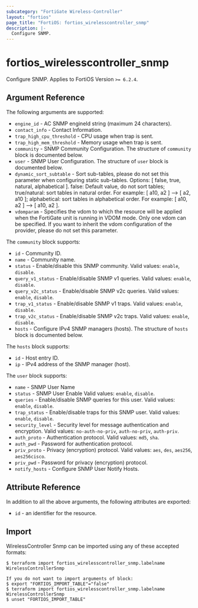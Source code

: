 ```yaml
---
subcategory: "FortiGate Wireless-Controller"
layout: "fortios"
page_title: "FortiOS: fortios_wirelesscontroller_snmp"
description: |-
  Configure SNMP.
---
```


# fortios_wirelesscontroller_snmp
Configure SNMP. Applies to FortiOS Version `>= 6.2.4`.

## Argument Reference

The following arguments are supported:

* `engine_id` - AC SNMP engineId string (maximum 24 characters).
* `contact_info` - Contact Information.
* `trap_high_cpu_threshold` - CPU usage when trap is sent.
* `trap_high_mem_threshold` - Memory usage when trap is sent.
* `community` - SNMP Community Configuration. The structure of `community` block is documented below.
* `user` - SNMP User Configuration. The structure of `user` block is documented below.
* `dynamic_sort_subtable` - Sort sub-tables, please do not set this parameter when configuring static sub-tables. Options: [ false, true, natural, alphabetical ]. false: Default value, do not sort tables; true/natural: sort tables in natural order. For example: [ a10, a2 ] --> [ a2, a10 ]; alphabetical: sort tables in alphabetical order. For example: [ a10, a2 ] --> [ a10, a2 ].
* `vdomparam` - Specifies the vdom to which the resource will be applied when the FortiGate unit is running in VDOM mode. Only one vdom can be specified. If you want to inherit the vdom configuration of the provider, please do not set this parameter.

The `community` block supports:

* `id` - Community ID.
* `name` - Community name.
* `status` - Enable/disable this SNMP community. Valid values: `enable`, `disable`.
* `query_v1_status` - Enable/disable SNMP v1 queries. Valid values: `enable`, `disable`.
* `query_v2c_status` - Enable/disable SNMP v2c queries. Valid values: `enable`, `disable`.
* `trap_v1_status` - Enable/disable SNMP v1 traps. Valid values: `enable`, `disable`.
* `trap_v2c_status` - Enable/disable SNMP v2c traps. Valid values: `enable`, `disable`.
* `hosts` - Configure IPv4 SNMP managers (hosts). The structure of `hosts` block is documented below.

The `hosts` block supports:

* `id` - Host entry ID.
* `ip` - IPv4 address of the SNMP manager (host).

The `user` block supports:

* `name` - SNMP User Name
* `status` - SNMP User Enable Valid values: `enable`, `disable`.
* `queries` - Enable/disable SNMP queries for this user. Valid values: `enable`, `disable`.
* `trap_status` - Enable/disable traps for this SNMP user. Valid values: `enable`, `disable`.
* `security_level` - Security level for message authentication and encryption. Valid values: `no-auth-no-priv`, `auth-no-priv`, `auth-priv`.
* `auth_proto` - Authentication protocol. Valid values: `md5`, `sha`.
* `auth_pwd` - Password for authentication protocol.
* `priv_proto` - Privacy (encryption) protocol. Valid values: `aes`, `des`, `aes256`, `aes256cisco`.
* `priv_pwd` - Password for privacy (encryption) protocol.
* `notify_hosts` - Configure SNMP User Notify Hosts.


## Attribute Reference

In addition to all the above arguments, the following attributes are exported:
* `id` - an identifier for the resource.

## Import

WirelessController Snmp can be imported using any of these accepted formats:
```
$ terraform import fortios_wirelesscontroller_snmp.labelname WirelessControllerSnmp

If you do not want to import arguments of block:
$ export "FORTIOS_IMPORT_TABLE"="false"
$ terraform import fortios_wirelesscontroller_snmp.labelname WirelessControllerSnmp
$ unset "FORTIOS_IMPORT_TABLE"
```
